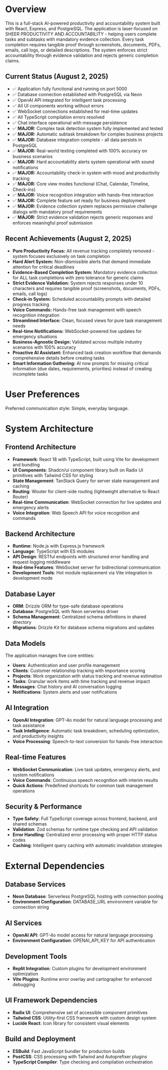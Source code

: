 # Overview

This is a full-stack AI-powered productivity and accountability system built with React, Express, and PostgreSQL. The application is laser-focused on SHEER PRODUCTIVITY AND ACCOUNTABILITY - helping users complete tasks and subtasks with mandatory evidence collection. Every task completion requires tangible proof through screenshots, documents, PDFs, emails, call logs, or detailed descriptions. The system enforces strict accountability through evidence validation and rejects generic completion claims.

## Current Status (August 2, 2025)
- ✅ Application fully functional and running on port 5000
- ✅ Database connection established with PostgreSQL via Neon
- ✅ OpenAI API integrated for intelligent task processing
- ✅ All UI components working without errors
- ✅ WebSocket connections established for real-time updates
- ✅ All TypeScript compilation errors resolved
- ✅ Chat interface operational with message persistence
- ✅ **MAJOR:** Complex task detection system fully implemented and tested
- ✅ **MAJOR:** Automatic subtask breakdown for complex business projects 
- ✅ **MAJOR:** Database integration complete - all data persists in PostgreSQL
- ✅ **MAJOR:** Real-world testing completed with 100% accuracy on business scenarios
- ✅ **MAJOR:** Hard accountability alerts system operational with sound notifications
- ✅ **MAJOR:** Accountability check-in system with mood and productivity tracking
- ✅ **MAJOR:** Core view modes functional (Chat, Calendar, Timeline, Check-ins)
- ✅ **MAJOR:** Voice recognition integration with hands-free interaction
- ✅ **MAJOR:** Complete feature set ready for business deployment
- ✅ **MAJOR:** Evidence collection system replaces permissive challenge dialogs with mandatory proof requirements
- ✅ **MAJOR:** Strict evidence validation rejects generic responses and enforces meaningful proof submission

## Recent Achievements (August 2, 2025)
- **Pure Productivity Focus:** All revenue tracking completely removed - system focuses exclusively on task completion
- **Hard Alert System:** Non-dismissible alerts that demand immediate attention for critical deadlines
- **Evidence-Based Completion System:** Mandatory evidence collection for ALL task completions with zero tolerance for generic claims
- **Strict Evidence Validation:** System rejects responses under 10 characters and requires tangible proof (screenshots, documents, PDFs, emails, call logs)
- **Check-in System:** Scheduled accountability prompts with detailed progress tracking
- **Voice Commands:** Hands-free task management with speech recognition integration
- **Streamlined Interface:** Clean, focused views for pure task management needs
- **Real-time Notifications:** WebSocket-powered live updates for emergency situations
- **Business-Agnostic Design:** Validated across multiple industry scenarios with 100% accuracy
- **Proactive AI Assistant:** Enhanced task creation workflow that demands comprehensive details before creating tasks
- **Smart Information Gathering:** AI now prompts for missing critical information (due dates, requirements, priorities) instead of creating incomplete tasks

# User Preferences

Preferred communication style: Simple, everyday language.

# System Architecture

## Frontend Architecture
- **Framework**: React 18 with TypeScript, built using Vite for development and bundling
- **UI Components**: Shadcn/ui component library built on Radix UI primitives with Tailwind CSS for styling
- **State Management**: TanStack Query for server state management and caching
- **Routing**: Wouter for client-side routing (lightweight alternative to React Router)
- **Real-time Communication**: WebSocket connection for live updates and emergency alerts
- **Voice Integration**: Web Speech API for voice recognition and commands

## Backend Architecture
- **Runtime**: Node.js with Express.js framework
- **Language**: TypeScript with ES modules
- **API Design**: RESTful endpoints with structured error handling and request logging middleware
- **Real-time Features**: WebSocket server for bidirectional communication
- **Development Tools**: Hot module replacement via Vite integration in development mode

## Database Layer
- **ORM**: Drizzle ORM for type-safe database operations
- **Database**: PostgreSQL with Neon serverless driver
- **Schema Management**: Centralized schema definitions in shared directory
- **Migrations**: Drizzle Kit for database schema migrations and updates

## Data Models
The application manages five core entities:
- **Users**: Authentication and user profile management
- **Clients**: Customer relationship tracking with importance scoring
- **Projects**: Work organization with status tracking and revenue estimation
- **Tasks**: Granular work items with time tracking and revenue impact
- **Messages**: Chat history and AI conversation logging
- **Notifications**: System alerts and user notifications

## AI Integration
- **OpenAI Integration**: GPT-4o model for natural language processing and task assistance
- **Task Intelligence**: Automatic task breakdown, scheduling optimization, and productivity insights
- **Voice Processing**: Speech-to-text conversion for hands-free interaction

## Real-time Features
- **WebSocket Communication**: Live task updates, emergency alerts, and system notifications
- **Voice Commands**: Continuous speech recognition with interim results
- **Quick Actions**: Predefined shortcuts for common task management operations

## Security & Performance
- **Type Safety**: Full TypeScript coverage across frontend, backend, and shared schemas
- **Validation**: Zod schemas for runtime type checking and API validation
- **Error Handling**: Centralized error processing with proper HTTP status codes
- **Caching**: Intelligent query caching with automatic invalidation strategies

# External Dependencies

## Database Services
- **Neon Database**: Serverless PostgreSQL hosting with connection pooling
- **Environment Configuration**: DATABASE_URL environment variable for connection string

## AI Services  
- **OpenAI API**: GPT-4o model access for natural language processing
- **Environment Configuration**: OPENAI_API_KEY for API authentication

## Development Tools
- **Replit Integration**: Custom plugins for development environment optimization
- **Vite Plugins**: Runtime error overlay and cartographer for enhanced debugging

## UI Framework Dependencies
- **Radix UI**: Comprehensive set of accessible component primitives
- **Tailwind CSS**: Utility-first CSS framework with custom design system
- **Lucide React**: Icon library for consistent visual elements

## Build and Deployment
- **ESBuild**: Fast JavaScript bundler for production builds
- **PostCSS**: CSS processing with Tailwind and Autoprefixer plugins
- **TypeScript Compiler**: Type checking and compilation orchestration